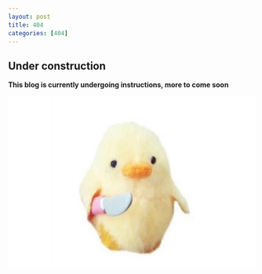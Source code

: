 ```yaml
---
layout: post
title: 404
categories: [404]
---
```


## Under construction
**This blog is currently undergoing instructions, more to come soon**

<img src="/images/duckknife.jpg" width="600" height="350"/>

